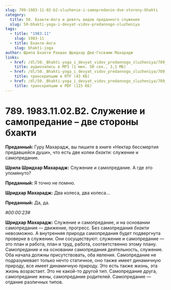 ```yaml
---
slug: 789-1983-11-02-b2-sluzhenie-i-samopredanie-dve-storony-bhakti
category:
  title: 50. Бхакти-йога и девять видов преданного служения
  slug: 50-bhakti-yoga-i-devyat-vidov-predannogo-sluzheniya
tags:
  - title: "1983.11"
    slug: 1983-11
  - title: Бхакти-йога
    slug: bhakti-joga
author: Шрила Бхакти Ракшак Шридхар Дев-Госвами Махарадж
links:
  - href: /dl/50._Bhakti-yoga_i_devyat_vidov_predannogo_sluzheniya/789_1983.11.02.B2_SridharMj_Sluzhenie_i_samopredanie--dve_storony_bhakti.mp3
    title: аудиозапись в MP3 (1 мин. 50 сек., 3,1 МБ)
  - href: /dl/50._Bhakti-yoga_i_devyat_vidov_predannogo_sluzheniya/789_1983.11.02.B2_SridharMj_Sluzhenie_i_samopredanie--dve_storony_bhakti.rtf
    title: транскрипцию в RTF (43 КБ)
  - href: /dl/50._Bhakti-yoga_i_devyat_vidov_predannogo_sluzheniya/789_1983.11.02.B2_SridharMj_Sluzhenie_i_samopredanie--dve_storony_bhakti.pdf
    title: транскрипцию в PDF (115 КБ)
---
```


# 789. 1983.11.02.B2. Служение и самопредание – две стороны бхакти

**Преданный:** Гуру Махарадж, вы пишите в книге «Нектар бессмертия предавшейся души», что есть две колеи *бхакти*: служение и самопредание.

**Шрила Шридхар Махарадж:** Служение и самопредание. А где это упомянуто?

**Преданный:** Я точно не помню.

**Шридхар Махарадж:** Два колеса, два колеса…

**Преданный:** Да, да.

*#00:00:23#*

**Шридхар Махарадж:** Служение и самопредание, и на основании самопредания — движение, прогресс. Без самопредания *бхакти* невозможно. А внутренняя природа самопредания будет подвергнута проверке в служении. Они сосуществуют: служение и самопредание — это план и работа, план и труд, работа, соответственно этому плану. Самопредание и на основании самопредания деятельность, служение. Оба начала должны присутствовать, оба явления. Самопредание не подразумевает только нечто статичное, оно также имеет динамичную природу, все имеет динамичную природу. Это есть также жизнь, эта жизнь возрастает. Это не какой-то другой тип. Самопредание друга, самопредание жены, самопредание родителей. Самопредание — отдание различных типов.

